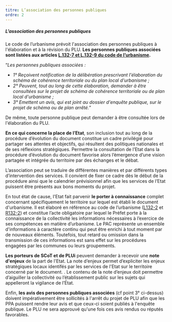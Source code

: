 ```yaml
---
titre: L’association des personnes publiques
ordre: 2
---
```


##### L’association des personnes publiques

Le code de l’urbanisme prévoit l'association des personnes publiques à l'élaboration et à la révision du PLU. **Les personnes publiques associées sont listées aux articles [L.132-7 et L.132-9 du code de l’urbanisme](https://www.legifrance.gouv.fr/codes/section_lc/LEGITEXT000006074075/LEGISCTA000031210810/#LEGISCTA000031212151).**

“*Les personnes publiques associées :*
- *1° Reçoivent notification de la délibération prescrivant l'élaboration du schéma de cohérence territoriale ou du plan local d'urbanisme ;*
- *2° Peuvent, tout au long de cette élaboration, demander à être consultées sur le projet de schéma de cohérence territoriale ou de plan local d'urbanisme ;*
- *3° Emettent un avis, qui est joint au dossier d'enquête publique, sur le projet de schéma ou de plan arrêté.*”

De même, toute personne publique peut demander à être consultée lors de l'élaboration du PLU.

**En ce qui concerne la place de l’Etat**, son inclusion tout au long de la procédure d’évolution du document constitue un cadre privilégié pour partager ses attentes et objectifs, qui résultent des politiques nationales et de ses réflexions stratégiques. Permettre la consultation de l’Etat dans la procédure d’évolution du document  favorise alors l’émergence d’une vision partagée et intégrée du territoire par des échanges et le débat.

L’association peut se traduire de différentes manières et par différents types d’intervention des services. Il convient de fixer ce cadre dès le début de la procédure ainsi que le calendrier prévisionnel afin que les services de l’Etat puissent être présents aux bons moments du projet.

En tout état de cause, l'Etat fait parvenir **le porter à connaissance** complet concernant spécifiquement le territoire sur lequel est établi le document d'urbanisme.  Il est élaboré en référence au code de l’urbanisme ([L132-2](https://www.legifrance.gouv.fr/codes/article_lc/LEGIARTI000031210796/) et [R132-2](https://www.legifrance.gouv.fr/codes/section_lc/LEGITEXT000006074075/LEGISCTA000031210792/#LEGISCTA000031212163)) et constitue l’acte obligatoire par lequel le Préfet porte à la connaissance de la collectivité les informations nécessaires à l’exercice de ses compétences en matière d’urbanisme. Le PAC représente un ensemble d'informations à caractère continu qui peut être enrichi à tout moment par de nouveaux éléments. Toutefois, tout retard ou omission dans la transmission de ces informations est sans effet sur les procédures engagées par les communes ou leurs groupements.

**Les porteurs de SCoT et de PLUi** peuvent demander à recevoir une **note d'enjeux** de la part de l'Etat. La note d’enjeux permet
d’expliciter les enjeux stratégiques locaux identifés par les services de l'Etat sur le territoire concerné par le document. . Le contenu de la
note d’enjeux doit permettre
d’aiguiller la collectivité ou l’établissement
public sur les sujets qui appelleront la
vigilance de l’État.


Enfin, **les avis des personnes publiques associées** (cf point 3° ci-dessus) doivent impérativement être sollicités à l'arrêt du projet de PLU afin que les PPA puissent rendre leur avis et que ceux-ci soient publiés à l'enquête publique. Le PLU ne sera approuvé qu'une fois ces avis rendus ou réputés favorables.